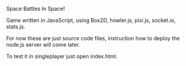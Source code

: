 Space Battles In Space!

Game written in JavaScript, using Box2D, howler.js, pixi.js, socket.io, stats.js.

For now these are just source code files, instruction how to deploy the node.js server will come later.

To test it in singleplayer just open index.html.
